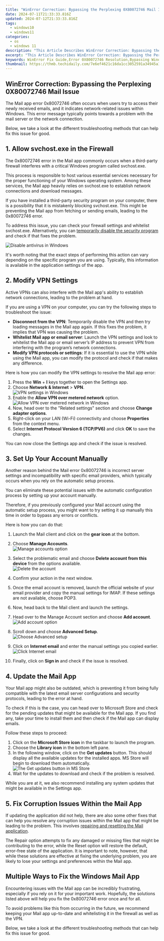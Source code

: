```yaml
---
title: "WinError Correction: Bypassing the Perplexing 0X80072746 Mail Issue"
date: 2024-07-11T21:33:33.816Z
updated: 2024-07-12T21:33:33.816Z
tags:
  - windows10
  - windows11
categories:
  - os
  - windows 11
description: "This Article Describes WinError Correction: Bypassing the Perplexing 0X80072746 Mail Issue"
excerpt: "This Article Describes WinError Correction: Bypassing the Perplexing 0X80072746 Mail Issue"
keywords: WinError Fix Guide,Error 0X80072746 Resolution,Bypassing Windows Error,Email Correction Steps,0X80072746 Solutions,Troubleshoot WinError,Overcome Mail Error Code
thumbnail: https://thmb.techidaily.com/7e6ef4621c16da1cc3052591a34945a12afa2e9a08849b7c43976fa93370f632.jpg
---
```


## WinError Correction: Bypassing the Perplexing 0X80072746 Mail Issue

 The Mail app error 0x80072746 often occurs when users try to access their newly received emails, and it indicates network-related issues within Windows. This error message typically points towards a problem with the mail server or the network connection.

 Below, we take a look at the different troubleshooting methods that can help fix this issue for good.

## 1\. Allow svchost.exe in the Firewall

 The 0x80072746 error in the Mail app commonly occurs when a third-party firewall interferes with a critical Windows program called svchost.exe.

 This process is responsible to host various essential services necessary for the proper functioning of your Windows operating system. Among these services, the Mail app heavily relies on svchost.exe to establish network connections and download messages.

 If you have installed a third-party security program on your computer, there is a possibility that it is mistakenly blocking svchost.exe. This might be preventing the Mail app from fetching or sending emails, leading to the 0x80072746 error.

 To address this issue, you can check your firewall settings and whitelist svchost.exe. Alternatively, you can [temporarily disable the security program](https://www.makeuseof.com/windows-features-error-0x80071a90/) and check if that fixes the problem.

![Disable antivirus in Windows](https://static1.makeuseofimages.com/wordpress/wp-content/uploads/2023/05/disable-antivirus-windows.jpg)

 It's worth noting that the exact steps of performing this action can vary depending on the specific program you are using. Typically, this information is available in the application settings of the app.

## 2\. Modify VPN Settings

 Active VPNs can also interfere with the Mail app's ability to establish network connections, leading to the problem at hand.

 If you are using a VPN on your computer, you can try the following steps to troubleshoot the issue:

* **Disconnect from the VPN**: Temporarily disable the VPN and then try loading messages in the Mail app again. If this fixes the problem, it implies that VPN was causing the problem.
* **Whitelist Mail app or email server**: Launch the VPN settings and look to whitelist the Mail app or email server’s IP address to prevent VPN from interfering with the program’s network connections.
* **Modify VPN protocols or settings**: If it is essential to use the VPN while using the Mail app, you can modify the protocol and check if that makes any difference.

 Here is how you can modify the VPN settings to resolve the Mail app error:

1. Press the **Win** \+ **I** keys together to open the Settings app.
2. Choose **Network & Internet** \> **VPN**.  
![VPN settings in Windows](https://static1.makeuseofimages.com/wordpress/wp-content/uploads/2023/06/vpn-settings-windows.jpg)
3. Enable the **Allow VPN over metered network** option.  
![Allow VPN over metered network in Windows](https://static1.makeuseofimages.com/wordpress/wp-content/uploads/2023/06/vpn-over-metered-network.jpg)
4. Now, head over to the "Related settings" section and choose **Change adapter options**.
5. Right-click on your LAN (Wi-Fi) connectivity and choose **Properties** from the context menu.
6. Select **Internet Protocol Version 6 (TCP/PV6)** and click **OK** to save the changes.

 You can now close the Settings app and check if the issue is resolved.

## 3\. Set Up Your Account Manually

 Another reason behind the Mail error 0x80072746 is incorrect server settings and incompatibility with specific email providers, which typically occurs when you rely on the automatic setup process.

 You can eliminate these potential issues with the automatic configuration process by setting up your account manually.

 Therefore, if you previously configured your Mail account using the automatic setup process, you might want to try setting it up manually this time in order to bypass any errors or conflicts.

 Here is how you can do that:

1. Launch the Mail client and click on the **gear icon** at the bottom.
2. Choose **Manage Accounts**.  
![Manage accounts option](https://static1.makeuseofimages.com/wordpress/wp-content/uploads/2023/06/manage-accounts.jpg)
3. Select the problematic email and choose **Delete account from this device** from the options available.  
![Delete the account](https://static1.makeuseofimages.com/wordpress/wp-content/uploads/2023/06/delete-mail-app.jpg)
4. Confirm your action in the next window.
5. Once the email account is removed, launch the official website of your email provider and copy the manual settings for IMAP. If these settings are not available, choose POP3\.

1. Now, head back to the Mail client and launch the settings.
2. Head over to the Manage Account section and choose **Add account**.  
![Add account option](https://static1.makeuseofimages.com/wordpress/wp-content/uploads/2023/06/add-account.jpg)
3. Scroll down and choose **Advanced Setup**.  
![Choose Advanced setup](https://static1.makeuseofimages.com/wordpress/wp-content/uploads/2023/06/advanced-setup-option.jpg)
4. Click on **Internet email** and enter the manual settings you copied earlier.  
![Click Internet email](https://static1.makeuseofimages.com/wordpress/wp-content/uploads/2023/06/internet-email-option.jpg)
5. Finally, click on **Sign in** and check if the issue is resolved.

## 4\. Update the Mail App

 Your Mail app might also be outdated, which is preventing it from being fully compatible with the latest email server configurations and security protocols, leading to the error at hand.

 To check if this is the case, you can head over to Microsoft Store and check for the pending updates that might be available for the Mail app. If you find any, take your time to install them and then check if the Mail app can display emails.

 Follow these steps to proceed:

1. Click on the **Microsoft Store icon** in the taskbar to launch the program.
2. Choose the **Library icon** in the bottom left pane.
3. In the following window, click on the **Get updates** button. This should display all the available updates for the installed apps. MS Store will begin to download them automatically.  
![The Get updates button in MS Store](https://static1.makeuseofimages.com/wordpress/wp-content/uploads/2022/12/the-get-updates-button.jpg)
4. Wait for the updates to download and check if the problem is resolved.

 While you are at it, we also recommend installing any system updates that might be available in the Settings app.

## 5\. Fix Corruption Issues Within the Mail App

 If updating the application did not help, there are also some other fixes that can help you resolve any corruption issues within the Mail app that might be leading to the problem. This involves [repairing and resetting the Mail application](https://www.makeuseof.com/mail-app-cant-get-mail-windows/).

 The Repair option attempts to fix any damaged or missing files that might be contributing to the error, while the Reset option will restore the default, error-free state of the application. It is important to note, however, that while these solutions are effective at fixing the underlying problem, you are likely to lose your settings and preferences within the Mail app.

## Multiple Ways to Fix the Windows Mail App

 Encountering issues with the Mail app can be incredibly frustrating, especially if you rely on it for your important work. Hopefully, the solutions listed above will help you fix the 0x80072746 error once and for all.

 To avoid problems like this from occurring in the future, we recommend keeping your Mail app up-to-date and whitelisting it in the firewall as well as the VPN.

 Below, we take a look at the different troubleshooting methods that can help fix this issue for good.



<ins class="adsbygoogle"
      style="display:block"
      data-ad-client="ca-pub-7571918770474297"
      data-ad-slot="8358498916"
      data-ad-format="auto"
      data-full-width-responsive="true"></ins>

